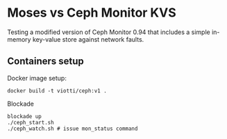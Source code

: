 # Moses vs Ceph Monitor KVS

Testing a modified version of Ceph Monitor 0.94 that includes a simple 
in-memory key-value store against network faults.  

## Containers setup

Docker image setup: 

    docker build -t viotti/ceph:v1 .
    
Blockade

    blockade up
    ./ceph_start.sh
    ./ceph_watch.sh # issue mon_status command
